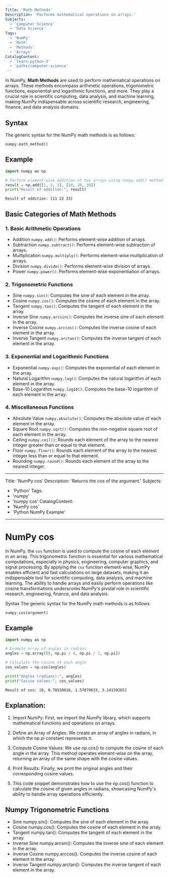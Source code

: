 ```yaml
---
Title: 'Math Methods'
Description: 'Performs mathematical operations on arrays.'
Subjects:
  - 'Computer Science'
  - 'Data Science'
Tags:
  - 'NumPy'
  - 'Math'
  - 'Methods'
  - 'Arrays'
CatalogContent:
  - 'learn-python-3'
  - 'paths/computer-science'
---
```


In NumPy, **Math Methods** are used to perform mathematical operations on arrays. These methods encompass arithmetic operations, trigonometric functions, exponential and logarithmic functions, and more. They play a crucial role in scientific computing, data analysis, and machine learning, making NumPy indispensable across scientific research, engineering, finance, and data analysis domains.

## Syntax

The generic syntax for the NumPy math methods is as follows:

```pseudo
numpy.math_method()
```

## Example

```py
import numpy as np

# Perform element-wise addition of two arrays using numpy.add() method
result = np.add([1, 2, 3], [10, 20, 30])
print("Result of addition:", result)
```

```shell
Result of addition: [11 22 33]
```

## Basic Categories of Math Methods

### 1. Basic Arithmetic Operations

- Addition `numpy.add()`: Performs element-wise addition of arrays.
- Subtraction `numpy.subtract()`: Performs element-wise subtraction of arrays.
- Multiplication `numpy.multiply()`: Performs element-wise multiplication of arrays.
- Division `numpy.divide()`: Performs element-wise division of arrays.
- Power `numpy.power()`: Performs element-wise exponentiation of arrays.

### 2. Trigonometric Functions

- Sine `numpy.sin()`: Computes the sine of each element in the array.
- Cosine `numpy.cos()`: Computes the cosine of each element in the array.
- Tangent `numpy.tan()`: Computes the tangent of each element in the array.
- Inverse Sine `numpy.arcsin()`: Computes the inverse sine of each element in the array.
- Inverse Cosine `numpy.arccos()`: Computes the inverse cosine of each element in the array.
- Inverse Tangent `numpy.arctan()`: Computes the inverse tangent of each element in the array.

### 3. Exponential and Logarithmic Functions

- Exponential `numpy.exp()`: Computes the exponential of each element in the array.
- Natural Logarithm `numpy.log()`: Computes the natural logarithm of each element in the array.
- Base-10 Logarithm `numpy.log10()`: Computes the base-10 logarithm of each element in the array.

### 4. Miscellaneous Functions

- Absolute Value `numpy.absolute()`: Computes the absolute value of each element in the array.
- Square Root `numpy.sqrt()`: Computes the non-negative square root of each element in the array.
- Ceiling `numpy.ceil()`: Rounds each element of the array to the nearest integer greater than or equal to that element.
- Floor `numpy.floor()`: Rounds each element of the array to the nearest integer less than or equal to that element.
- Rounding `numpy.round()`: Rounds each element of the array to the nearest integer.





---
Title: 'NumPy cos'
Description: 'Returns the cos of the argument.'
Subjects:
  - 'Python'
Tags:
  - 'numpy'
  - 'numpy cos'
CatalogContent:
  - 'NumPy cos'
  - 'Python NumPy Example'
---

# NumPy cos

In NumPy, the `cos` function is used to compute the cosine of each element in an array. This trigonometric function is essential for various mathematical computations, especially in physics, engineering, computer graphics, and signal processing. By applying the `cos` function element-wise, NumPy enables efficient and fast calculations on large datasets, making it an indispensable tool for scientific computing, data analysis, and machine learning. The ability to handle arrays and easily perform operations like cosine transformations underscores NumPy's pivotal role in scientific research, engineering, finance, and data analysis.

Syntax
The generic syntax for the NumPy math methods is as follows:
````
numpy.cos(argument)
````

## Example

```py
import numpy as np

# Example array of angles in radians
angles = np.array([0, np.pi / 4, np.pi / 2, np.pi])

# Calculate the cosine of each angle
cos_values = np.cos(angles)

print("Angles (radians):", angles)
print("Cosine values:", cos_values)
```

```shell
Result of cos: [0, 0.78539816, 1.57079633, 3.14159265]
```

## Explanation:

1. Import NumPy: First, we import the NumPy library, which supports mathematical functions and operations on arrays.

2. Define an Array of Angles: We create an array of angles in radians, in which the np.pi constant represents π.

3. Compute Cosine Values: We use np.cos() to compute the cosine of each angle in the array. This method operates element-wise on the array, returning an array of the same shape with the cosine values.

4. Print Results: Finally, we print the original angles and their corresponding cosine values.

5. This code snippet demonstrates how to use the np.cos() function to calculate the cosine of given angles in radians, showcasing NumPy's ability to handle array operations efficiently.

## Numpy Trigonometric Functions

- Sine numpy.sin(): Computes the sine of each element in the array.
- Cosine numpy.cos(): Computes the cosine of each element in the array.
- Tangent numpy.tan(): Computes the tangent of each element in the array.
- Inverse Sine numpy.arcsin(): Computes the inverse sine of each element in the array.
- Inverse Cosine numpy.arccos(): Computes the inverse cosine of each element in the array.
- Inverse Tangent numpy.arctan(): Computes the inverse tangent of each element in the array.










